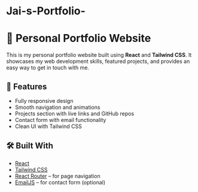 # Jai-s-Portfolio-
# 💼 Personal Portfolio Website

This is my personal portfolio website built using **React** and **Tailwind CSS**. It showcases my web development skills, featured projects, and provides an easy way to get in touch with me.

## 🚀 Features

- Fully responsive design
- Smooth navigation and animations
- Projects section with live links and GitHub repos
- Contact form with email functionality
- Clean UI with Tailwind CSS

## 🛠️ Built With

- [React](https://reactjs.org/)
- [Tailwind CSS](https://tailwindcss.com/)
- [React Router](https://reactrouter.com/) – for page navigation
- [EmailJS](https://www.emailjs.com/) – for contact form (optional)
